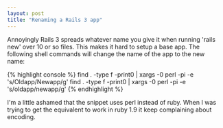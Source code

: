 ```yaml
---
layout: post
title: "Renaming a Rails 3 app"
---
```

Annoyingly Rails 3 spreads whatever name you give it when running 'rails new' over 10 or so files. This makes it hard to setup a base app. The following
shell commands will change the name of the app to the new name:

{% highlight console %}
find . -type f -print0 | xargs -0 perl -pi -e 's/Oldapp/Newapp/g'
find . -type f -print0 | xargs -0 perl -pi -e 's/oldapp/newapp/g'
{% endhighlight %}

I'm a little ashamed that the snippet uses perl instead of ruby. When I was trying to get the equivalent to work in ruby 1.9 it keep complaining about encoding.
